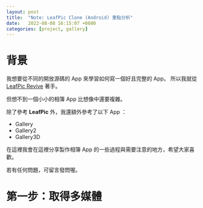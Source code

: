 ```yaml
---
layout: post
title:  "Note: LeafPic Clone (Android) 重點分析"
date:   2022-08-08 16:15:07 +0800
categories: [project, gallery]
---
```


# 背景
我想要從不同的開放源碼的 App 來學習如何寫一個好且完整的 App。 所以我就從 [LeafPic Revive](https://github.com/apcro/leafpicrevived) 著手。

但想不到一個小小的相簿 App 比想像中還要複雜。

除了參考 **LeafPic** 外，我還額外參考了以下 App ：
- Gallery
- Gallery2
- Gallery3D

在這裡我會在這裡分享製作相簿 App 的一些過程與需要注意的地方，希望大家喜歡。

若有任何問題，可留言發問喔。

# 第一步：取得多媒體










<br><br><br><br><br><br><br>
